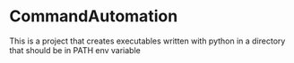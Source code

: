 # CommandAutomation
This is a project that creates executables written with python in a directory that should be in PATH env variable
